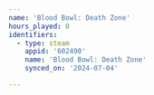 ```yaml
---
name: 'Blood Bowl: Death Zone'
hours_played: 0
identifiers:
  - type: steam
    appid: '602490'
    name: 'Blood Bowl: Death Zone'
    synced_on: '2024-07-04'

---
```

